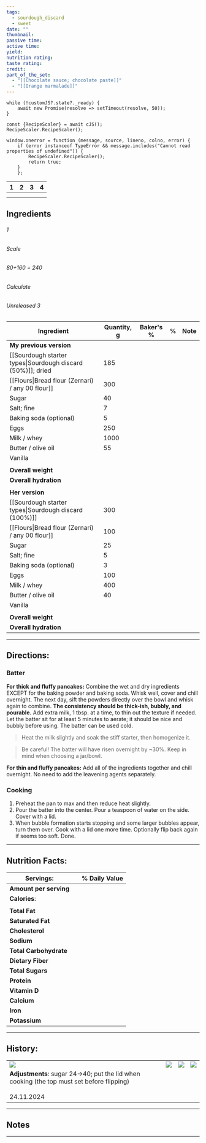 ```yaml
---
tags:
  - sourdough_discard
  - sweet
date: ""
thumbnail: 
passive time: 
active time: 
yield: 
nutrition rating: 
taste rating: 
credit: 
part_of_the_set:
  - "[[Chocolate sauce; chocolate paste]]"
  - "[[Orange marmalade]]"
---
```

```dataviewjs
while (!customJS?.state?._ready) { 
	await new Promise(resolve => setTimeout(resolve, 50)); 
} 

const {RecipeScaler} = await cJS();
RecipeScaler.RecipeScaler();

window.onerror = function (message, source, lineno, colno, error) {
	if (error instanceof TypeError && message.includes("Cannot read properties of undefined")) {
		RecipeScaler.RecipeScaler();
		return true;
	}
    };
```

| 1                                                                                                                                                                                                                                    | 2                                                                                                                                                                                                                                    | 3                                                                                                                                                                                                                                   | 4   |
| ------------------------------------------------------------------------------------------------------------------------------------------------------------------------------------------------------------------------------------ | ------------------------------------------------------------------------------------------------------------------------------------------------------------------------------------------------------------------------------------ | ----------------------------------------------------------------------------------------------------------------------------------------------------------------------------------------------------------------------------------- | --- |
|                                                                                                                                                                                                                                      |                                                                                                                                                                                                                                      |                                                                                                                                                                                                                                     |     |
|                                                                                                                                                                                                                                      |                                                                                                                                                                                                                                      |                                                                                                                                                                                                                                     |     |

## Ingredients

###### 1
###### Scale
###### 80+160 = 240
###### Calculate
###### Unreleased 3

| Ingredient                                                  | Quantity, g | Baker's % | %   | Note |
| ----------------------------------------------------------- | ----------- | --------- | --- | ---- |
| **My previous version**                                     |             |           |     |      |
| [[Sourdough starter types\|Sourdough discard (50%)]]; dried | 185         |           |     |      |
| [[Flours\|Bread flour (Zernari) / any 00 flour]]            | 300         |           |     |      |
| Sugar                                                       | 40          |           |     |      |
| Salt; fine                                                  | 7           |           |     |      |
| Baking soda (optional)                                      | 5           |           |     |      |
| Eggs                                                        | 250         |           |     |      |
| Milk / whey                                                 | 1000        |           |     |      |
| Butter / olive oil                                          | 55          |           |     |      |
| Vanilla                                                     |             |           |     |      |
|                                                             |             |           |     |      |
| **Overall weight**                                          |             |           |     |      |
| **Overall hydration**                                       |             |           |     |      |
|                                                             |             |           |     |      |
| **Her version**                                             |             |           |     |      |
| [[Sourdough starter types\|Sourdough discard (100%)]]       | 300         |           |     |      |
| [[Flours\|Bread flour (Zernari) / any 00 flour]]            | 100         |           |     |      |
| Sugar                                                       | 25          |           |     |      |
| Salt; fine                                                  | 5           |           |     |      |
| Baking soda (optional)                                      | 3           |           |     |      |
| Eggs                                                        | 100         |           |     |      |
| Milk / whey                                                 | 400         |           |     |      |
| Butter / olive oil                                          | 40          |           |     |      |
| Vanilla                                                     |             |           |     |      |
|                                                             |             |           |     |      |
| **Overall weight**                                          |             |           |     |      |
| **Overall hydration**                                       |             |           |     |      |





---
## Directions:

### Batter

**For thick and fluffy pancakes:** Combine the wet and dry ingredients EXCEPT for the baking powder and baking soda. Whisk well, cover and chill overnight. The next day, sift the powders directly over the bowl and whisk again to combine. **The consistency should be thick-ish, bubbly, and pourable.** Add extra milk, 1 tbsp. at a time, to thin out the texture if needed. Let the batter sit for at least 5 minutes to aerate; it should be nice and bubbly before using. The batter can be used cold. 

> Heat the milk slightly and soak the stiff starter, then homogenize it.

> Be careful! The batter will have risen overnight by ~30%. Keep in mind when choosing a jar/bowl.

**For thin and fluffy pancakes:** Add all of the ingredients together and chill overnight. No need to add the leavening agents separately.

### Cooking

1. Preheat the pan to max and then reduce heat slightly.
2. Pour the batter into the center. Pour a teaspoon of water on the side. Cover with a lid.
3. When bubble formation starts stopping and some larger bubbles appear, turn them over. Cook with a lid one more time. Optionally flip back again if seems too soft. Done.

---
## Nutrition Facts:

| **Servings:**          |       | % Daily Value |
| ---------------------- | ----- | ------------- |
| **Amount per serving** |       |               |
| **Calories**:          |       |               |
|                        |       |               |
| **Total Fat**          |       |               |
| **Saturated Fat**      |       |               |
| **Cholesterol**        |       |               |
| **Sodium**             |       |               |
| **Total Carbohydrate** |       |               |
| **Dietary Fiber**      |       |               |
| **Total Sugars**       |       |               |
| **Protein**            |       |               |
| **Vitamin D**          |       |               |
| **Calcium**            |       |               |
| **Iron**               |       |               |
| **Potassium**          |       |               |

---
## History:

|                                                                                                                                                                                                                                     |                                                                                                                                                                                                                                     |                                                                                                                                                                                                                                     |                                                                                                                                                                                                                                     |
| ----------------------------------------------------------------------------------------------------------------------------------------------------------------------------------------------------------------------------------- | ----------------------------------------------------------------------------------------------------------------------------------------------------------------------------------------------------------------------------------- | ----------------------------------------------------------------------------------------------------------------------------------------------------------------------------------------------------------------------------------- | ----------------------------------------------------------------------------------------------------------------------------------------------------------------------------------------------------------------------------------- |
| ![](https://lh3.googleusercontent.com/pw/AP1GczMVTyG8mindspeXhUo-IyvC9dE6DlZXHn81xpdZgcxKOD58Jss1BNSFLbhedBNUMVwNofl9TstRs7p9PEqwGiQWfoCtQWVqzJSPKDeXeDstfCc0Ag-4QbkjIYk8qGHXh5fHl4S3S7K2iRphCEgr3VJd=w659-h879-s-no-gm?authuser=0) | ![](https://lh3.googleusercontent.com/pw/AP1GczM-60qtu0vJWVecwP1Oe2JASn83aFaE65WwplVytxZ6DrXIQf6lHPzIeveTtS3odYqoI3V_RBk0tgXltJgk-MBsHqCbSmNNQQEk2lTGzAhJ2jE6C-Y4-wjGQbfebmVuAze0KcT060KwuLkCRxiGrhPh=w659-h879-s-no-gm?authuser=0) | ![](https://lh3.googleusercontent.com/pw/AP1GczPS02YyzimQleVdRn5o3iR-ESQLj80Xr2V87GghVmkUfu2k7s6vMcUvT3ku7OdiyttmFimR-qMmTeC11UTXRQWCIK1iMHWUYLgw9RYw1h0WFseNwGQQmQOmrZtjTTj87IqttaS8Q5v829p5hhpZCivW=w659-h879-s-no-gm?authuser=0) | ![](https://lh3.googleusercontent.com/pw/AP1GczORgOuZB21Q2HqyWOPVua6DdT5CuI0ERX_2-n5IonvYkTgO3vtebzKXlkXoQFXPaQoS16afFtmftiW-TFmRlrO33KO2zV0NOMD-zRGwmS_tKdsXb97tC2xaoWCArDensY4-C6u3tvnhV5r-uHFats9L=w659-h879-s-no-gm?authuser=0) |
| **Adjustments**: sugar 24->40; put the lid when cooking (the top must set before flipping)<br><br>24.11.2024                                                                                                                        |                                                                                                                                                                                                                                     |                                                                                                                                                                                                                                     |                                                                                                                                                                                                                                     |


---
## Notes


>

---



